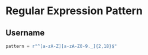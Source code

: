 # Regular Expression Pattern

## Username

```python
pattern = r"^[a-zA-Z][a-zA-Z0-9._]{2,18}$"
```

